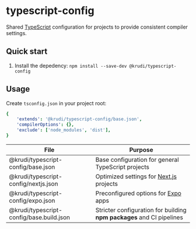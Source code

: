 # typescript-config

Shared [TypeScript](https://github.com/microsoft/TypeScript) configuration for
projects to provide consistent compiler settings.

## Quick start

1. Install the depedency: `npm install --save-dev @krudi/typescript-config`

## Usage

Create `tsconfig.json` in your project root:

```yaml
{
    'extends': '@krudi/typescript-config/base.json',
    'compilerOptions': {},
    'exclude': ['node_modules', 'dist'],
}
```

| File                                     | Purpose                                                                      |
| ---------------------------------------- | ---------------------------------------------------------------------------- |
| @krudi/typescript-config/base.json       | Base configuration for general TypeScript projects                           |
| @krudi/typescript-config/nextjs.json     | Optimized settings for [Next.js](https://github.com/vercel/next.js) projects |
| @krudi/typescript-config/expo.json       | Preconfigured options for [Expo](https://github.com/expo/expo) apps          |
| @krudi/typescript-config/base.build.json | Stricter configuration for building **npm packages** and CI pipelines        |
